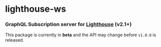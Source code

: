 # lighthouse-ws

### GraphQL Subscription server for [Lighthouse](https://github.com/nuwave/lighthouse) (v2.1+)

This package is currently in **beta** and the API may change before `v1.0.0` is released.
